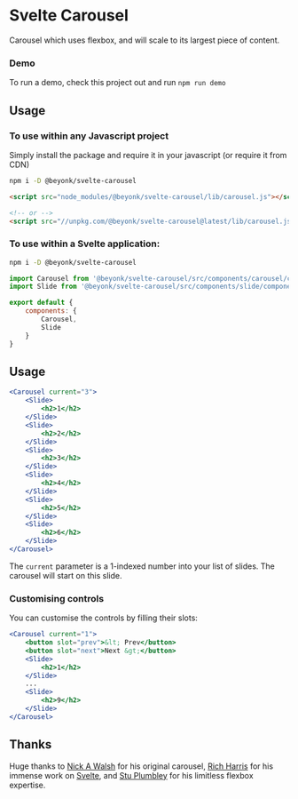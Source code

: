 # Svelte Carousel

Carousel which uses flexbox, and will scale to its largest piece of content.

### Demo

To run a demo, check this project out and run `npm run demo`

## Usage

### To use within any Javascript project
Simply install the package and require it in your javascript (or require it from CDN)

```bash
npm i -D @beyonk/svelte-carousel
```

```html
<script src="node_modules/@beyonk/svelte-carousel/lib/carousel.js"></script>

<!-- or -->
<script src="//unpkg.com/@beyonk/svelte-carousel@latest/lib/carousel.js"></script>
```

### To use within a Svelte application:

```bash
npm i -D @beyonk/svelte-carousel
```

```js
import Carousel from '@beyonk/svelte-carousel/src/components/carousel/component.svelte'
import Slide from '@beyonk/svelte-carousel/src/components/slide/component.svelte'

export default {
	components: {
		Carousel,
		Slide
	}
}
```

## Usage

```jsx
<Carousel current="3">
	<Slide>
		<h2>1</h2>
	</Slide>
	<Slide>
		<h2>2</h2>
	</Slide>
	<Slide>
		<h2>3</h2>
	</Slide>
	<Slide>
		<h2>4</h2>
	</Slide>
	<Slide>
		<h2>5</h2>
	</Slide>
	<Slide>
		<h2>6</h2>
	</Slide>
</Carousel>
```

The `current` parameter is a 1-indexed number into your list of slides. The carousel will start on this slide.

### Customising controls

You can customise the controls by filling their slots:

```jsx
<Carousel current="1">
	<button slot="prev">&lt; Prev</button>
	<button slot="next">Next &gt;</button>
	<Slide>
		<h2>1</h2>
	</Slide>
	...
	<Slide>
		<h2>9</h2>
	</Slide>
</Carousel>
```

## Thanks

Huge thanks to [Nick A Walsh](https://codepen.io/nickawalsh/) for his original carousel, [Rich Harris](https://github.com/Rich-Harris) for his immense work on [Svelte](https://svelte.technology), and [Stu Plumbley](https://github.com/stuplum) for his limitless flexbox expertise.